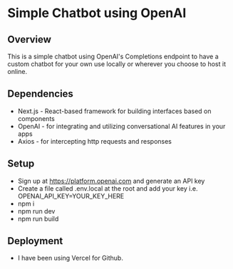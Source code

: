 # Simple Chatbot using OpenAI

## Overview
This is a simple chatbot using OpenAI's Completions endpoint to have a custom chatbot for your own use locally or wherever you choose to host it online.

## Dependencies
- Next.js - React-based framework for building  interfaces based on components
- OpenAI - for integrating and utilizing conversational AI features in your apps
- Axios - for intercepting http requests and responses

## Setup
- Sign up at https://platform.openai.com and generate an API key
- Create a file called .env.local at the root and add your key i.e. OPENAI_API_KEY=YOUR_KEY_HERE
- npm i
- npm run dev
- npm run build

## Deployment
- I have been using Vercel for Github.
